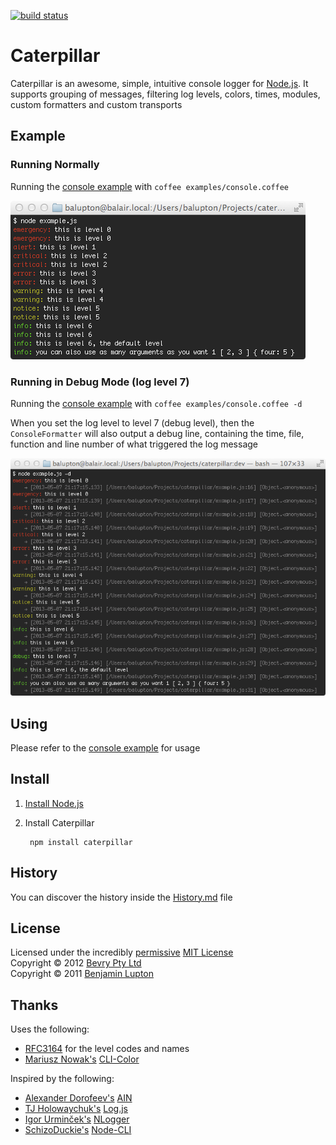 [![build status](https://secure.travis-ci.org/bevry/caterpillar.png)](http://travis-ci.org/bevry/caterpillar)
# Caterpillar

Caterpillar is an awesome, simple, intuitive console logger for [Node.js](http://nodejs.org/). It supports grouping of messages, filtering log levels, colors, times, modules, custom formatters and custom transports


## Example

### Running Normally

Running the [console example](https://github.com/bevry/caterpillar/blob/master/example/console.coffee#files) with `coffee examples/console.coffee`

<img src="https://github.com/bevry/caterpillar/raw/master/media/caterpillar-normal.png"/>


### Running in Debug Mode (log level 7)

Running the [console example](https://github.com/bevry/caterpillar/blob/master/example/console.coffee#files) with `coffee examples/console.coffee -d`

When you set the log level to level 7 (debug level), then the `ConsoleFormatter` will also output a debug line, containing the time, file, function and line number of what triggered the log message

<img src="https://github.com/bevry/caterpillar/raw/master/media/caterpillar-debug.png"/>


## Using

Please refer to the [console example](https://github.com/bevry/caterpillar/blob/master/example/console.coffee#files) for usage


## Install

1. [Install Node.js](https://github.com/balupton/node/wiki/Installing-Node.js)

1. Install Caterpillar

		npm install caterpillar


## History

You can discover the history inside the [History.md](https://github.com/bevry/caterpillar/blob/master/History.md#files) file


## License

Licensed under the incredibly [permissive](http://en.wikipedia.org/wiki/Permissive_free_software_licence) [MIT License](http://creativecommons.org/licenses/MIT/)
<br/>Copyright &copy; 2012 [Bevry Pty Ltd](http://bevry.me)
<br/>Copyright &copy; 2011 [Benjamin Lupton](http://balupton.com)


## Thanks

Uses the following:

- [RFC3164](http://www.faqs.org/rfcs/rfc3164.html) for the level codes and names
- [Mariusz Nowak's](https://github.com/medikoo) [CLI-Color](https://github.com/medikoo/cli-color)

Inspired by the following:

- [Alexander Dorofeev's](https://github.com/akaspin) [AIN](https://github.com/akaspin/ain)
- [TJ Holowaychuk's](https://github.com/visionmedia) [Log.js](https://github.com/visionmedia/log.js)
- [Igor Urminček's](https://github.com/igo) [NLogger](https://github.com/igo/nlogger)
- [SchizoDuckie's](https://github.com/SchizoDuckie) [Node-CLI](https://github.com/SchizoDuckie/Node-CLI/)
